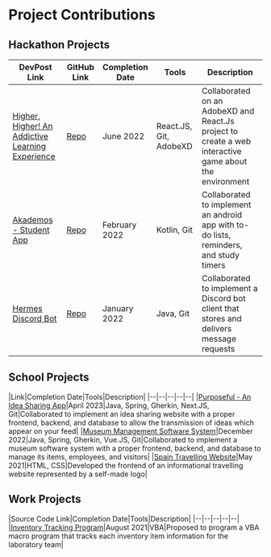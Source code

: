 # Project Contributions

## Hackathon Projects
|DevPost Link|GitHub Link|Completion Date|Tools|Description|
|--|--|--|--|--|
|[Higher, Higher! An Addictive Learning Experience](https://devpost.com/software/higher-higher-an-addictive-learning-experience)|[Repo](https://github.com/TheMoutonNoir/Hack22)|June 2022|React.JS, Git, AdobeXD|Collaborated on an AdobeXD and React.Js project to create a web interactive game about the environment|
|[Akademos - Student App](https://devpost.com/software/akademos)|[Repo](https://github.com/TheMoutonNoir/Hackathon-CodeJam)|February 2022|Kotlin, Git|Collaborated to implement an android app with to-do lists, reminders, and study timers|
|[Hermes Discord Bot](https://devpost.com/software/memo-discord-bot)|[Repo](https://github.com/TheMoutonNoir/McHacks-personal)|January 2022|Java, Git|Collaborated to implement a Discord bot client that stores and delivers message requests|

## School Projects
|Link|Completion Date|Tools|Description|
|--|--|--|--|--|
|[Purposeful - An Idea Sharing App](https://github.com/WassimJabz/Purposeful)|April 2023|Java, Spring, Gherkin, Next.JS, Git|Collaborated to implement an idea sharing website with a proper frontend, backend, and database to allow the transmission of ideas which appear on your feed|
|[Museum Management Software System](https://github.com/McGill-ECSE321-Fall2022/project-group-09)|December 2022|Java, Spring, Gherkin, Vue.JS, Git|Collaborated to implement a museum software system with a proper frontend, backend, and database to manage its items, employees, and visitors|
|[Spain Travelling Website](https://watermelonss.neocities.org/tp2/)|May 2021|HTML, CSS|Developed the frontend of an informational travelling website represented by a self-made logo|

## Work Projects
|Source Code Link|Completion Date|Tools|Description|
|--|--|--|--|--|
|[Inventory Tracking Program](https://pastebin.com/carrfZUc)|August 2021|VBA|Proposed to program a VBA macro program that tracks each inventory item information for the laboratory team|
